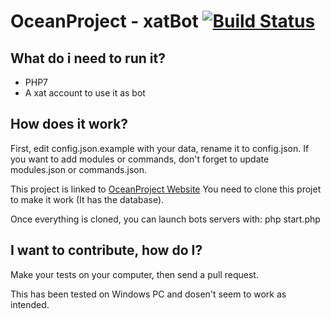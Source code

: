 # OceanProject - xatBot [![Build Status](https://travis-ci.org/llomgui/OceanProject-Bot.svg?branch=master)](https://travis-ci.org/llomgui/OceanProject-Bot)

## What do i need to run it?

- PHP7
- A xat account to use it as bot

## How does it work?

First, edit config.json.example with your data, rename it to config.json.
If you want to add modules or commands, don't forget to update modules.json or commands.json.

This project is linked to [OceanProject Website](https://github.com/llomgui/OceanProject-Website)
You need to clone this projet to make it work (It has the database).

Once everything is cloned, you can launch bots servers with: php start.php

## I want to contribute, how do I?

Make your tests on your computer, then send a pull request.

This has been tested on Windows PC and dosen't seem to work as intended.
